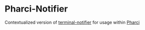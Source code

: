 Pharci-Notifier
===============

Contextualized version of [terminal-notifier](https://github.com/alloy/terminal-notifier) for usage within [Pharci](https://github.com/alternatex/pharci)
